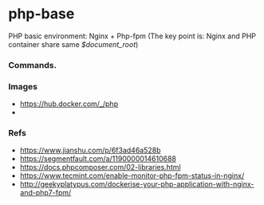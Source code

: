 # php-base
PHP basic environment: Nginx + Php-fpm
(The key point is: Nginx and PHP container share same *$document_root*)

### Commands.


### Images
* https://hub.docker.com/_/php
* 

### Refs
* https://www.jianshu.com/p/6f3ad46a528b
* https://segmentfault.com/a/1190000014610688
* https://docs.phpcomposer.com/02-libraries.html
* https://www.tecmint.com/enable-monitor-php-fpm-status-in-nginx/
* http://geekyplatypus.com/dockerise-your-php-application-with-nginx-and-php7-fpm/
